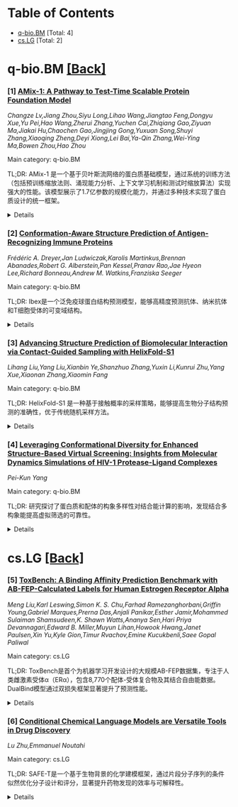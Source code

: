<div id=toc></div>

# Table of Contents

- [q-bio.BM](#q-bio.BM) [Total: 4]
- [cs.LG](#cs.LG) [Total: 2]


<div id='q-bio.BM'></div>

# q-bio.BM [[Back]](#toc)

### [1] [AMix-1: A Pathway to Test-Time Scalable Protein Foundation Model](https://arxiv.org/abs/2507.08920)
*Changze Lv,Jiang Zhou,Siyu Long,Lihao Wang,Jiangtao Feng,Dongyu Xue,Yu Pei,Hao Wang,Zherui Zhang,Yuchen Cai,Zhiqiang Gao,Ziyuan Ma,Jiakai Hu,Chaochen Gao,Jingjing Gong,Yuxuan Song,Shuyi Zhang,Xiaoqing Zheng,Deyi Xiong,Lei Bai,Ya-Qin Zhang,Wei-Ying Ma,Bowen Zhou,Hao Zhou*

Main category: q-bio.BM

TL;DR: AMix-1 是一个基于贝叶斯流网络的蛋白质基础模型，通过系统的训练方法（包括预训练缩放法则、涌现能力分析、上下文学习机制和测试时缩放算法）实现强大的性能。该模型展示了1.7亿参数的规模化能力，并通过多种技术实现了蛋白质设计的统一框架。


<details>
  <summary>Details</summary>
Motivation: 研究目标是开发一种可扩展的蛋白质基础模型，以统一蛋白质设计框架，并通过实验验证其性能提升，例如设计出活性提高50倍的AmeR变体。

Method: 采用贝叶斯流网络作为基础，结合预训练缩放法则、涌现能力分析、上下文学习策略（基于多序列对齐MSA）和测试时缩放算法。

Result: 成功训练出1.7亿参数的模型，设计出的AmeR变体活性提高了50倍。测试时缩放算法进一步提升了性能，验证了模型的扩展潜力。

Conclusion: AMix-1为下一代‘实验室-循环’蛋白质设计奠定了基础，展现了其在蛋白质工程中的广泛应用前景。

Abstract: We introduce AMix-1, a powerful protein foundation model built on Bayesian
Flow Networks and empowered by a systematic training methodology, encompassing
pretraining scaling laws, emergent capability analysis, in-context learning
mechanism, and test-time scaling algorithm. To guarantee robust scalability, we
establish a predictive scaling law and reveal the progressive emergence of
structural understanding via loss perspective, culminating in a strong
1.7-billion model. Building on this foundation, we devise a multiple sequence
alignment (MSA)-based in-context learning strategy to unify protein design into
a general framework, where AMix-1 recognizes deep evolutionary signals among
MSAs and consistently generates structurally and functionally coherent
proteins. This framework enables the successful design of a dramatically
improved AmeR variant with an up to $50\times$ activity increase over its wild
type. Pushing the boundaries of protein engineering, we further empower AMix-1
with an evolutionary test-time scaling algorithm for in silico directed
evolution that delivers substantial, scalable performance gains as verification
budgets are intensified, laying the groundwork for next-generation
lab-in-the-loop protein design.

</details>


### [2] [Conformation-Aware Structure Prediction of Antigen-Recognizing Immune Proteins](https://arxiv.org/abs/2507.09054)
*Frédéric A. Dreyer,Jan Ludwiczak,Karolis Martinkus,Brennan Abanades,Robert G. Alberstein,Pan Kessel,Pranav Rao,Jae Hyeon Lee,Richard Bonneau,Andrew M. Watkins,Franziska Seeger*

Main category: q-bio.BM

TL;DR: Ibex是一个泛免疫球蛋白结构预测模型，能够高精度预测抗体、纳米抗体和T细胞受体的可变域结构。


<details>
  <summary>Details</summary>
Motivation: 旨在区分并结合绑定和非绑定状态的蛋白质构象，以提升结构预测的准确性，并为大分子设计和治疗开发提供支持。

Method: 通过训练标记的apo和holo结构对，显式区分绑定和非绑定状态，并结合高分辨率抗体结构数据集进行优化。

Result: Ibex在分布外性能上优于现有工具，同时计算需求显著降低。

Conclusion: Ibex为抗体和大分子设计提供了高效且准确的预测工具。

Abstract: We introduce Ibex, a pan-immunoglobulin structure prediction model that
achieves state-of-the-art accuracy in modeling the variable domains of
antibodies, nanobodies, and T-cell receptors. Unlike previous approaches, Ibex
explicitly distinguishes between bound and unbound protein conformations by
training on labeled apo and holo structural pairs, enabling accurate prediction
of both states at inference time. Using a comprehensive private dataset of
high-resolution antibody structures, we demonstrate superior
out-of-distribution performance compared to existing specialized and general
protein structure prediction tools. Ibex combines the accuracy of cutting-edge
models with significantly reduced computational requirements, providing a
robust foundation for accelerating large molecule design and therapeutic
development.

</details>


### [3] [Advancing Structure Prediction of Biomolecular Interaction via Contact-Guided Sampling with HelixFold-S1](https://arxiv.org/abs/2507.09251)
*Lihang Liu,Yang Liu,Xianbin Ye,Shanzhuo Zhang,Yuxin Li,Kunrui Zhu,Yang Xue,Xiaonan Zhang,Xiaomin Fang*

Main category: q-bio.BM

TL;DR: HelixFold-S1 是一种基于接触概率的采样策略，能够提高生物分子结构预测的准确性，优于传统随机采样方法。


<details>
  <summary>Details</summary>
Motivation: 生物分子结构预测在分子生物学中至关重要，但在缺乏共进化信号时，准确预测复合物结构仍具有挑战性。传统的广泛采样方法由于构象多样性有限，效果有限。

Method: HelixFold-S1 通过预测分子实体间的接触概率，优先采样可能的结合位点和模式，生成多样化的结构候选集，从而提高准确性。

Result: HelixFold-S1 在多种生物分子相互作用（如蛋白-抗体、蛋白-蛋白等）中表现优于基线采样策略，且接触概率能有效指示结构预测难度。

Conclusion: HelixFold-S1 展示了定向采样策略在复杂生物分子相互作用结构建模中的潜力。

Abstract: Biomolecular structure prediction is essential to molecular biology, yet
accurately predicting the structures of complexes remains challenging,
especially when co-evolutionary signals are absent. While recent methods have
improved prediction accuracy through extensive sampling, aimless sampling often
provides diminishing returns due to limited conformational diversity. Here, we
introduce HelixFold-S1, a contact-guided sampling strategy that improves
structural accuracy. Rather than relying on indiscriminate sampling,
HelixFold-S1 predicts contact probabilities between molecular entities and uses
these predictions to prioritize sampling of likely binding sites and modes.
This targeted approach generates a diverse set of structural candidates,
enhancing the likelihood of identifying accurate conformations. We demonstrate
that HelixFold-S1 consistently outperforms baseline sampling strategies across
a range of biomolecular interactions, including protein-antibody,
protein-protein, protein-ligand, protein-RNA, and protein-DNA interfaces.
Furthermore, the predicted contact probabilities serve as a reliable indicator
of structural difficulty, guiding the allocation of sampling resources. These
results highlight the potential of targeted sampling strategies to advance the
structural modeling of complex biomolecular interactions during inference.

</details>


### [4] [Leveraging Conformational Diversity for Enhanced Structure-Based Virtual Screening: Insights from Molecular Dynamics Simulations of HIV-1 Protease-Ligand Complexes](https://arxiv.org/abs/2507.09658)
*Pei-Kun Yang*

Main category: q-bio.BM

TL;DR: 研究探讨了蛋白质和配体的构象多样性对结合能计算的影响，发现结合多构象能提高虚拟筛选的可靠性。


<details>
  <summary>Details</summary>
Motivation: 传统刚性对接方法假设受体结构固定，忽视了蛋白质和配体的构象灵活性，影响了结合能计算的准确性。

Method: 通过分子动力学模拟生成蛋白质和配体的结构集合，并使用RMSD聚类减少冗余。计算结合能时考虑范德华和静电相互作用。

Result: 实验表明，天然蛋白质-配体对的结合能较优，而非天然配对的结合能较差；聚类调参可平衡计算成本和准确性。

Conclusion: 在虚拟筛选中纳入多构象可提高预测可靠性，有助于更有效的药物发现。

Abstract: Structure-based virtual screening aims to identify high-affinity ligands by
estimating binding free energies between proteins and small molecules. However,
the conformational flexibility of both proteins and ligands challenges
conventional rigid docking methods that assume a fixed receptor structure. In
this study, we examined the impact of conformational diversity on binding
energy calculations using 79 HIV-1 protease-ligand complexes. Molecular
dynamics simulations were employed to generate structural ensembles for both
proteins and ligands in aqueous environments. RMSD-based clustering was applied
to reduce redundancy while preserving structural diversity. Binding energies
were computed using van der Waals and electrostatic interactions. The results
demonstrated that native protein-ligand pairs consistently yielded favorable
binding energies, whereas non-native pairings often failed to reproduce
binding. Furthermore, clustering thresholds influenced the balance between
computational cost and interaction accuracy. These findings underscore the
importance of incorporating multiple protein and ligand conformations in SBVS
protocols to improve prediction reliability and support more effective drug
discovery strategies.

</details>


<div id='cs.LG'></div>

# cs.LG [[Back]](#toc)

### [5] [ToxBench: A Binding Affinity Prediction Benchmark with AB-FEP-Calculated Labels for Human Estrogen Receptor Alpha](https://arxiv.org/abs/2507.08966)
*Meng Liu,Karl Leswing,Simon K. S. Chu,Farhad Ramezanghorbani,Griffin Young,Gabriel Marques,Prerna Das,Anjali Panikar,Esther Jamir,Mohammed Sulaiman Shamsudeen,K. Shawn Watts,Ananya Sen,Hari Priya Devannagari,Edward B. Miller,Muyun Lihan,Howook Hwang,Janet Paulsen,Xin Yu,Kyle Gion,Timur Rvachov,Emine Kucukbenli,Saee Gopal Paliwal*

Main category: cs.LG

TL;DR: ToxBench是首个为机器学习开发设计的大规模AB-FEP数据集，专注于人类雌激素受体α（ERα），包含8,770个配体-受体复合物及其结合自由能数据。DualBind模型通过双损失框架显著提升了预测性能。


<details>
  <summary>Details</summary>
Motivation: 药物发现和毒性评估需要准确的蛋白质-配体结合亲和力预测。机器学习（ML）受限于数据稀缺，而物理方法（如AB-FEP）计算成本高，因此开发ToxBench以填补这一空白。

Method: 提出ToxBench数据集，包含ERα配体复合物的AB-FEP计算数据，并测试了包括DualBind（双损失框架）在内的多种ML方法。

Result: DualBind在ToxBench上表现优越，能以低成本接近AB-FEP的准确性（实验验证RMSE为1.75 kcal/mol）。

Conclusion: ToxBench和DualBind证明了ML在预测结合自由能方面的潜力，为药物发现提供了高效工具。

Abstract: Protein-ligand binding affinity prediction is essential for drug discovery
and toxicity assessment. While machine learning (ML) promises fast and accurate
predictions, its progress is constrained by the availability of reliable data.
In contrast, physics-based methods such as absolute binding free energy
perturbation (AB-FEP) deliver high accuracy but are computationally prohibitive
for high-throughput applications. To bridge this gap, we introduce ToxBench,
the first large-scale AB-FEP dataset designed for ML development and focused on
a single pharmaceutically critical target, Human Estrogen Receptor Alpha
(ER$\alpha$). ToxBench contains 8,770 ER$\alpha$-ligand complex structures with
binding free energies computed via AB-FEP with a subset validated against
experimental affinities at 1.75 kcal/mol RMSE, along with non-overlapping
ligand splits to assess model generalizability. Using ToxBench, we further
benchmark state-of-the-art ML methods, and notably, our proposed DualBind
model, which employs a dual-loss framework to effectively learn the binding
energy function. The benchmark results demonstrate the superior performance of
DualBind and the potential of ML to approximate AB-FEP at a fraction of the
computational cost.

</details>


### [6] [Conditional Chemical Language Models are Versatile Tools in Drug Discovery](https://arxiv.org/abs/2507.10273)
*Lu Zhu,Emmanuel Noutahi*

Main category: cs.LG

TL;DR: SAFE-T是一个基于生物背景的化学建模框架，通过片段分子序列的条件似然优化分子设计和评分，显著提升药物发现的效率与可解释性。


<details>
  <summary>Details</summary>
Motivation: 现有生成化学语言模型（CLMs）在药物发现中受限于奖励信号不可靠和输出不可解释的问题。SAFE-T旨在通过生物背景条件建模克服这些限制。

Method: SAFE-T通过条件似然建模片段分子序列，支持任务如虚拟筛选和药物-靶点预测，并通过采样实现目标导向的分子生成。

Result: 在多项基准测试中，SAFE-T表现优于或等同于现有方法，且计算速度更快，同时通过片段水平归因验证了其可解释性。

Conclusion: 条件生成CLMs（如SAFE-T）能够统一评分与生成，加速早期药物发现，同时保持高效和可解释性。

Abstract: Generative chemical language models (CLMs) have demonstrated strong
capabilities in molecular design, yet their impact in drug discovery remains
limited by the absence of reliable reward signals and the lack of
interpretability in their outputs. We present SAFE-T, a generalist chemical
modeling framework that conditions on biological context -- such as protein
targets or mechanisms of action -- to prioritize and design molecules without
relying on structural information or engineered scoring functions. SAFE-T
models the conditional likelihood of fragment-based molecular sequences given a
biological prompt, enabling principled scoring of molecules across tasks such
as virtual screening, drug-target interaction prediction, and activity cliff
detection. Moreover, it supports goal-directed generation by sampling from this
learned distribution, aligning molecular design with biological objectives. In
comprehensive zero-shot evaluations across predictive (LIT-PCBA, DAVIS, KIBA,
ACNet) and generative (DRUG, PMO) benchmarks, SAFE-T consistently achieves
performance comparable to or better than existing approaches while being
significantly faster. Fragment-level attribution further reveals that SAFE-T
captures known structure-activity relationships, supporting interpretable and
biologically grounded design. Together with its computational efficiency, these
results demonstrate that conditional generative CLMs can unify scoring and
generation to accelerate early-stage drug discovery.

</details>
